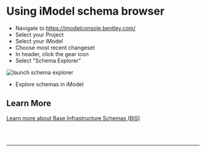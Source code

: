 # Using iModel schema browser

- Navigate to <https://imodelconsole.bentley.com/>
- Select your Project
- Select your iModel
- Choose most recent changeset
- In header, click the gear icon
- Select "Schema Explorer"

![launch schema explorer](./images/launch-schema-explorer.png)

- Explore schemas in iModel

## Learn More

[Learn more about Base Infrastructure Schemas (BIS)](../../bis/index.md)

<br/>
<br/>

---

<style>
    a#explore-imodel---build-application {
        display: none;
    }
</style>
